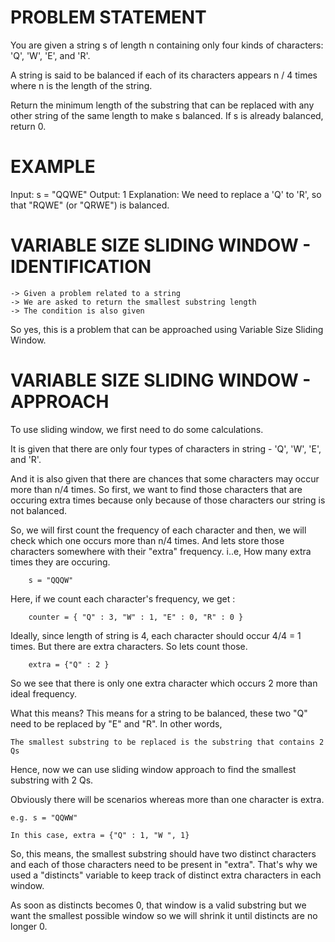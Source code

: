 # PROBLEM STATEMENT

You are given a string s of length n containing only four kinds of characters: 'Q', 'W', 'E', and 'R'.

A string is said to be balanced if each of its characters appears n / 4 times where n is the length of the string.

Return the minimum length of the substring that can be replaced with any other string of the same length to make s balanced. If s is already balanced, return 0.

# EXAMPLE

Input: s = "QQWE"
Output: 1
Explanation: We need to replace a 'Q' to 'R', so that "RQWE" (or "QRWE") is balanced.

# VARIABLE SIZE SLIDING WINDOW - IDENTIFICATION

    -> Given a problem related to a string
    -> We are asked to return the smallest substring length
    -> The condition is also given

So yes, this is a problem that can be approached using Variable Size Sliding Window.

# VARIABLE SIZE SLIDING WINDOW - APPROACH

To use sliding window, we first need to do some calculations.

It is given that there are only four types of characters in string -  'Q', 'W', 'E', and 'R'.

And it is also given that there are chances that some characters may occur more than n/4 times. So first, we want to find those characters that are occuring extra times because only because of those characters our string is not balanced. 

So, we will first count the frequency of each character and then, we will check which one occurs more than n/4 times. And lets store those characters somewhere with their "extra" frequency. i..e, How many extra times they are occuring.


		s = "QQQW"
		
Here, if we count each character's frequency, we get : 

		counter = { "Q" : 3, "W" : 1, "E" : 0, "R" : 0 }

Ideally, since length of string is 4, each character should occur 4/4 = 1 times. But there are extra characters. So lets count those. 

		extra = {"Q" : 2 }
		
So we see that there is only one extra character which occurs 2 more than ideal frequency.
	
What this means? This means for a string to be balanced, these two "Q" need to be replaced by "E" and "R". In other words,

	The smallest substring to be replaced is the substring that contains 2 Qs
	
Hence, now we can use sliding window approach to find the smallest substring with 2 Qs. 

Obviously there will be scenarios whereas more than one character is extra. 

	e.g. s = "QQWW"
	
	In this case, extra = {"Q" : 1, "W ", 1}
	
So, this means, the smallest substring should have two distinct characters and each of those characters need to be present in "extra". That's why we used a "distincts" variable to keep track of distinct extra characters in each window.

As soon as distincts becomes 0, that window is a valid substring but we want the smallest possible window so we will shrink it until distincts are no longer 0. 